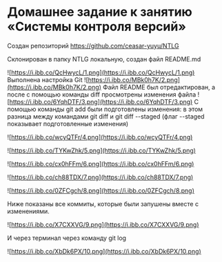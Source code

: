 # Домашнее задание к занятию «Системы контроля версий»

Создан репозиторий https://github.com/ceasar-yuyu/NTLG

Склонирован в папку NTLG локальную, создан файл README.md

![https://i.ibb.co/QcHwycL/1.png](https://i.ibb.co/QcHwycL/1.png)
Выполнена настройка Git
![https://i.ibb.co/MBk0h7K/2.png](https://i.ibb.co/MBk0h7K/2.png)
Файл README был отредактирован, а после с помощью команды diff просмотрены изменения файла
![https://i.ibb.co/6YqhDTF/3.png](https://i.ibb.co/6YqhDTF/3.png)
С помощью команды git add были подготовлены изменения: в этом разница между командами git diff и git diff --staged (флаг --staged показывает подготовленные изменения)

![https://i.ibb.co/wcyQTFr/4.png](https://i.ibb.co/wcyQTFr/4.png)

![https://i.ibb.co/TYKwZhk/5.png](https://i.ibb.co/TYKwZhk/5.png)

![https://i.ibb.co/cx0hFFm/6.png](https://i.ibb.co/cx0hFFm/6.png)

![https://i.ibb.co/ch88TDX/7.png](https://i.ibb.co/ch88TDX/7.png)

![https://i.ibb.co/0ZFCgch/8.png](https://i.ibb.co/0ZFCgch/8.png)

Ниже показаны все коммиты, которые были запушены вместе с изменениями. 

![https://i.ibb.co/X7CXXVG/9.png](https://i.ibb.co/X7CXXVG/9.png)

И через терминал через команду git log

![https://i.ibb.co/XbDk6PX/10.png](https://i.ibb.co/XbDk6PX/10.png)
